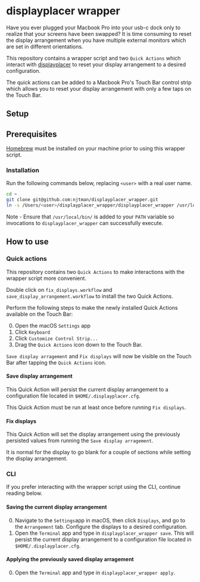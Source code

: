 # displayplacer wrapper

Have you ever plugged your Macbook Pro into your usb-c dock only to realize that your screens have been swapped?  It is time consuming to reset the display arrangement when you have multiple external monitors which are set in different orientations.

This repository contains a wrapper script and two `Quick Actions` which interact with [displayplacer](https://github.com/jakehilborn/displayplacer) to reset your display arrangement to a desired configuration.

The quick actions can be added to a Macbook Pro's Touch Bar control strip which allows you to reset your display arrangement with only a few taps on the Touch Bar.

## Setup

## Prerequisites 

[Homebrew](https://docs.brew.sh/Installation) must be installed on your machine prior to using this wrapper script.

### Installation

Run the following commands below, replacing `<user>` with a real user name.

```sh
cd ~
git clone git@github.com:njtman/displayplacer_wrapper.git
ln -s /Users/<user>/displayplacer_wrapper/displayplacer_wrapper /usr/local/bin/displayplacer_wrapper
```

Note - Ensure that `/usr/local/bin/` is added to your `PATH` variable so invocations to `displayplacer_wrapper` can successfully execute.

## How to use

### Quick actions

This repository contains two `Quick Actions` to make interactions with the wrapper script more convenient.

Double click on `fix_displays.workflow` and `save_display_arrangement.workflow` to install the two Quick Actions.

Perform the following steps to make the newly installed Quick Actions available on the Touch Bar:

0. Open the macOS `Settings` app
0. Click `Keyboard`
0. Click `Customize Control Strip...`
0. Drag the `Quick Actions` icon down to the Touch Bar.

`Save display arragement` and `Fix displays` will now be visible on the Touch Bar after tapping the `Quick Actions` icon.

#### Save display arrangement

This Quick Action will persist the current display arrangement to a configuration file located in `$HOME/.displayplacer.cfg`.

This Quick Action must be run at least once before running `Fix displays`.

#### Fix displays

This Quick Action will set the display arrangement using the previously persisted values from running the `Save display arragement`.

It is normal for the display to go blank for a couple of sections while setting the display arrangement.

### CLI

If you prefer interacting with the wrapper script using the CLI, continue reading below.

#### Saving the current display arrangement

0. Navigate to the `Settings`app in macOS, then click `Displays`, and go to the `Arrangement` tab.  Configure the displays to a desired configuration.
0. Open the `Terminal` app and type in `displayplacer_wrapper save`.  This will persist the current display arrangement to a configuration file located in `$HOME/.displayplacer.cfg`.

#### Applying the previously saved display arragement

0. Open the `Terminal` app and type in `displayplacer_wrapper apply`.
